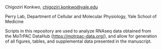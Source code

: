 Chigoziri Konkwo, chigoziri.konkwo@yale.edu

Perry Lab, Department of Cellular and Molecular Physiology, Yale School of Medicine

Scripts in this repository are used to analyze RNAseq data obtained from the MoTrPAC DataHub (https://motrpac-data.org/), and allow for generation of all figures, tables, and supplemental data presented in the manuscript.
